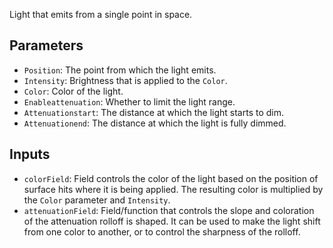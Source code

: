 Light that emits from a single point in space.

## Parameters

* `Position`: The point from which the light emits.
* `Intensity`: Brightness that is applied to the `Color`.
* `Color`: Color of the light.
* `Enableattenuation`: Whether to limit the light range.
* `Attenuationstart`: The distance at which the light starts to dim.
* `Attenuationend`: The distance at which the light is fully dimmed.

## Inputs

* `colorField`: Field controls the color of the light based on the position of surface hits where it is being applied. The resulting color is multiplied by the `Color` parameter and `Intensity`.
* `attenuationField`: Field/function that controls the slope and coloration of the attenuation rolloff is shaped. It can be used to make the light shift from one color to another, or to control the sharpness of the rolloff.
